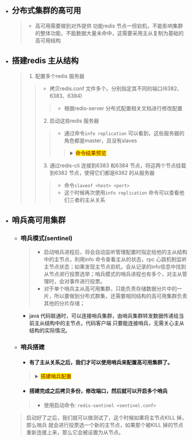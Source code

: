 

- ## 分布式集群的高可用
    > - 高可用需要做到对外提供 功能redis 节点一但宕机，不能影响集群的整体功能，不能数据大量未命中，这需要采用主从复制为基础的高可用结构


- ## 搭建redis 主从结构
    > 1. 配置多个redis 服务器
    >> - 拷贝redis.conf 文件多个。分别指定其不同的端口(6382、6383、6384)
    >>> - 根据redis-server 分布式配置相关文档进行修改配置
    >> 2. 启动这些redis 服务器
    >>> - 通过命令`info replication` 可以看到，这些服务器的角色都是master，且没有slaves
    >>>> <details>
    >>>> <summary><mark><font color=darkred>命令结果预览</font></mark></summary>
    >>>> 
    >>>>        # Replication
    >>>>        role:master
    >>>>        connected_slaves:0
    >>>>        master_repl_offset:0
    >>>>        repl_backlog_active:0
    >>>>        repl_backlog_size:1048576
    >>>>        repl_backlog_first_byte_offset:0
    >>>>        repl_backlog_histlen:0
    >>>> </details>
    >> 3. 通过redis-cli 连接到6383 和6384 节点，将这两个节点挂载到6382 节点，使得它们都是6382 的从服务器
    >>> - 命令`slaveof <host> <port>`
    >>> - 这个时候再次使用`info replication` 命令可以查看他们三者的主从关系

- ## 哨兵高可用集群
    - ### 哨兵模式(sentinel)
        > - 启动哨兵进程后，将会自动监听管理配置时指定给他的主从结构中的主节点，利用info 命令查看主从的状态，rpc 心跳机制监听主节点状态；如果发现主节点宕机，会从记录的info信息中找到从节点进行投票选举；哨兵模式的哨兵进程也有多个，对主从管理时，会对事件进行投票。
        > - 对于单个哨兵主从高可用集群，只能负责存储数据分片中的一片，所以要做到分布式群集，还需要相同结构的高可用集群负责其他的分片存储；
        - java 代码联通时，可以连接哨兵集群，由哨兵集群转发数据传递给当前主从结构中的主节点，代码客户端 只要能连接哨兵，无需关心主从结构的实际情况。
    - ### 哨兵搭建
        - #### 有了主从关系之后，我们才可以使用哨兵来配置高可用集群了。
        > <details>
        > <summary><mark><font color=darkred>搭建哨兵配置</font></mark></summary>
        > 
        > 1. 搭建好redis 主从结构
        >> - 查看前面的搭建过程，这里接上面的步骤继续后面的工作
        > 2. 修改哨兵模式的配置文件(`$(redis_root)/sentinel.conf`)
        >> - p15 行，注释掉bind 参数，IP 信息不绑定
        >> - p17 行，放开保护模式
        >> - p21 行，修改端口
        >>> ![](./img/sentinel-conf-bind-port.jpg)
        >> - p69 行，修改监听主从的挂接配置
        >> - `sentinel monitor mymaster 127.0.0.1 6379 2`
        >> - sentinel monitor :开始监听主从结构中的主节点
        >> - mymaster:监听当前主从结构的代号
        >> - ip:主节点所在的ip(使用内网地址)
        >> - port:主节点端口号
        >> - 2 : 主观下线票数(sentinel宕机后的最小投票数)选举新主节点失败时的时间延迟(第二轮选举和第一轮选举的时间间隔
        >>> ![](./img/sentinel-conf-monitor.jpg)
        >> - p131 行 失败重新选举的超时时间，单位：毫秒
        >>> ![](./img/sentinel-conf-timeout.jpg)
        > </details>
        - #### 搭建完成之后拷贝多份，修改端口，然后就可以开启多个哨兵
        > - 使用启动命令: `redis-sentinel <sentinel.conf>`

    > 启动好了之后，我们就可以做测试了，这个时候如果将主节点KILL 掉，那么哨兵 就会进行投票选一个新的主节点，如果那个被KILL 掉的节点重新连接上来，那么它会被设置为从节点。
    


















